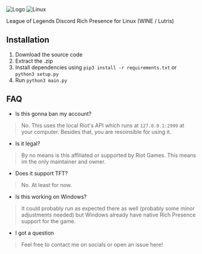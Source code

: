 ![Logo](https://github.com/daglaroglou/league-rpc-linux/blob/main/assets/league-rpc.png)
![Linux](https://img.shields.io/badge/Linux-FCC624?style=for-the-badge&logo=linux&logoColor=black)

League of Legends Discord Rich Presence for Linux (WINE / Lutris)

## Installation
1. Download the source code 
2. Extract the .zip
3. Install dependencies using `pip3 install -r requirements.txt` or `python3 setup.py`
4. Run `python3 main.py`

## FAQ
- Is this gonna ban my account?
> No. This uses the local Riot's API which runs at `127.0.0.1:2999` at your computer. Besides that, you are resoinsible for using it.
- Is it legal?
> By no means is this affiliated or supported by Riot Games. This means im the only maintainer and owner.
- Does it support TFT?
> No. At least for now.
- Is this working on Windows?
> It could probably run as expected there as well (probably some minor adjustments needed) but Windows already have native Rich Presence support for the game.
- I got a question
> Feel free to contact me on socials or open an issue here!
